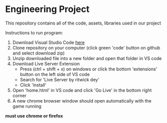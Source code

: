 # Engineering Project
This repository contains all of the code, assets, libraries used in our project  

Instructions to run program:
 1. Download Visual Studio Code [here](https://code.visualstudio.com/Download)
 1. Clone repository on your computer (click green 'code' button on github and select download zip)
 1. Unzip downloaded file into a new folder and open that folder in VS code
 1. Download Live Server Extension
    * Press (ctrl + shift + x) on windows or click the bottom 'extensions' button on the left side of VS code  
    * Search for 'Live Server by ritwick dey'
    * Click 'install'
 1. Open 'home.html' in VS code and click 'Go Live' in the bottom right corner
 1. A new chrome browser window should open automatically with the game running 
 
 **must use chrome or firefox**
